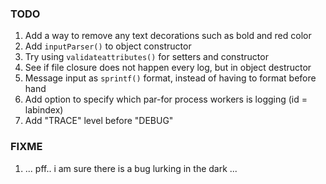 
### TODO
1. Add a way to remove any text decorations such as bold and red color
2. Add `inputParser()` to object constructor
3. Try using `validateattributes()` for setters and constructor
4. See if file closure does not happen every log, but in object destructor
5. Message input as `sprintf()` format, instead of having to format before hand
6. Add option to specify which par-for process workers is logging (id = labindex)
7. Add "TRACE" level before "DEBUG"

### FIXME
1. ... pff.. i am sure there is a bug lurking in the dark ...
